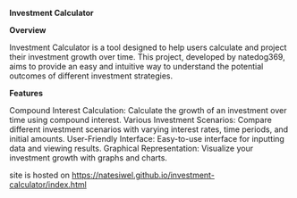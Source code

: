 **Investment Calculator**

**Overview**

Investment Calculator is a tool designed to help users calculate and project their investment growth over time. This project, developed by natedog369, aims to provide an easy and intuitive way to understand the potential outcomes of different investment strategies.

**Features**

Compound Interest Calculation: Calculate the growth of an investment over time using compound interest.
Various Investment Scenarios: Compare different investment scenarios with varying interest rates, time periods, and initial amounts.
User-Friendly Interface: Easy-to-use interface for inputting data and viewing results.
Graphical Representation: Visualize your investment growth with graphs and charts.

site is hosted on https://natesiwel.github.io/investment-calculator/index.html
